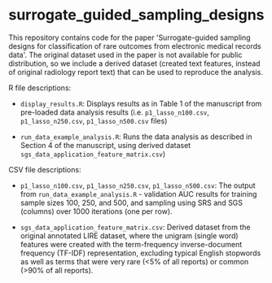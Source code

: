 # surrogate_guided_sampling_designs
This repository contains code for the paper 'Surrogate-guided sampling designs for classification of rare outcomes from electronic medical records data'. The original dataset used in the paper is not available for public distribution, so we include a derived dataset (created text features, instead of original radiology report text) that can be used to reproduce the analysis.

R file descriptions:
- `display_results.R`: Displays results as in Table 1 of the manuscript from pre-loaded data analysis results (i.e. `p1_lasso_n100.csv`, `p1_lasso_n250.csv`, `p1_lasso_n500.csv` files)

- `run_data_example_analysis.R`: Runs the data analysis as described in Section 4 of the manuscript, using derived dataset `sgs_data_application_feature_matrix.csv`)

CSV file descriptions:
- `p1_lasso_n100.csv`, `p1_lasso_n250.csv`, `p1_lasso_n500.csv`: The output from `run_data_example_analysis.R` - validation AUC results for training sample sizes 100, 250, and 500, and sampling using SRS and SGS (columns) over 1000 iterations (one per row).

- `sgs_data_application_feature_matrix.csv`: Derived dataset from the original annotated LIRE dataset, where the unigram (single word) features were created with the term-frequency inverse-document frequency (TF-IDF) representation, excluding typical English stopwords as well as terms that were very rare (<5% of all reports) or common (>90% of all reports).

